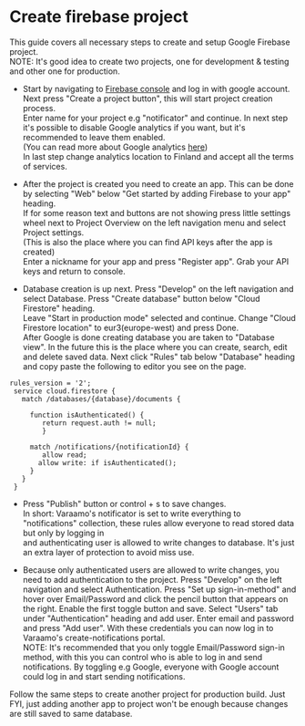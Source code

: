 Create firebase project
=======================

This guide covers all necessary steps to create and setup Google Firebase project.  
NOTE: It's good idea to create two projects, one for development & testing and other one for production.

- Start by navigating to [Firebase console](https://console.firebase.google.com/u/2/?hl=en)
and log in with google account. Next press "Create a project button", this will start project creation process.  
Enter name for your project e.g "notificator" and continue. In next step it's possible to disable Google analytics if you want, but it's recommended to leave them enabled.  
(You can read more about Google analytics [here](https://developers.google.com/analytics/devguides/platform))  
In last step change analytics location to Finland and accept all the terms of services.

- After the project is created you need to create an app. This can be done by selecting "Web" below "Get started by adding Firebase to your app" heading.  
If for some reason text and buttons are not showing press little settings wheel next to Project Overview on the left navigation menu and select Project settings.  
(This is also the place where you can find API keys after the app is created)  
Enter a nickname for your app and press "Register app". Grab your API keys and return to console.

- Database creation is up next. Press "Develop" on the left navigation and select Database. Press "Create database" button below "Cloud Firestore" heading.  
Leave "Start in production mode" selected and continue. Change "Cloud Firestore location" to eur3(europe-west) and press Done.   
After Google is done creating database you are taken to "Database view". In the future this is the place where you can create, search, edit and delete saved data.
Next click "Rules" tab below "Database" heading and copy paste the following to editor you see on the page.

```
rules_version = '2';
 service cloud.firestore {
   match /databases/{database}/documents {
 
     function isAuthenticated() {
   		return request.auth != null;
 		}
     
     match /notifications/{notificationId} {
     	allow read;
       allow write: if isAuthenticated();
     }  
   }
 }
 ```
- Press "Publish" button or control + s to save changes.  
In short: Varaamo's notificator is set to write everything to "notifications" collection, these rules allow everyone to read stored data but only by logging in   
and authenticating user is allowed to write changes to database. It's just an extra layer of protection to avoid miss use.

- Because only authenticated users are allowed to write changes, you need to add authentication to the project. Press "Develop" on the left navigation and select Authentication.
Press "Set up sign-in-method" and hover over Email/Password and click the pencil button that appears on the right. Enable the first toggle button and save.
Select "Users" tab under "Authentication" heading and add user. Enter email and password and press "Add user". With these credentials you can now log in to Varaamo's
create-notifications portal.   
NOTE: It's recommended that you only toggle Email/Password sign-in method, with this you can control who is able to log in and send notifications. By toggling e.g Google, everyone with Google account could log in and start sending notifications.

Follow the same steps to create another project for production build. Just FYI, just adding another app to project won't be enough because changes are still saved to same database.
